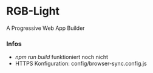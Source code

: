 # RGB-Light
A Progressive Web App Builder

### Infos
* *npm run build* funktioniert noch nicht
* HTTPS Konfiguration: config/browser-sync.config.js
